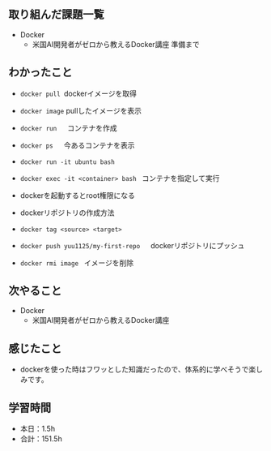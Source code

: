 ## 取り組んだ課題一覧
- Docker        
    - 米国AI開発者がゼロから教えるDocker講座 準備まで    

## わかったこと             
-  `docker pull `dockerイメージを取得
-   `docker image` pullしたイメージを表示

-   `docker run `　コンテナを作成
-   `docker ps `　今あるコンテナを表示

-   `docker run -it ubuntu bash `
-   `docker exec -it <container> bash ` コンテナを指定して実行

-   dockerを起動するとroot権限になる

-   dockerリポジトリの作成方法

-   `docker tag <source> <target> `

-   `docker push yuu1125/my-first-repo `　dockerリポジトリにプッシュ

-   `docker rmi image ` イメージを削除           
                                                                                                                        
## 次やること
- Docker        
    - 米国AI開発者がゼロから教えるDocker講座
    
## 感じたこと
- dockerを使った時はフワッとした知識だったので、体系的に学べそうで楽しみです。                          　

                                    
## 学習時間
- 本日：1.5h
- 合計：151.5h